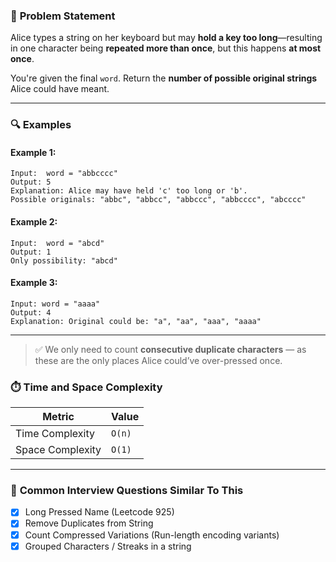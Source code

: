 ### 📝 **Problem Statement**

Alice types a string on her keyboard but may **hold a key too long**—resulting in one character being **repeated more than once**, but this happens **at most once**.

You're given the final `word`.
Return the **number of possible original strings** Alice could have meant.

---

### 🔍 **Examples**

#### Example 1:

```
Input:  word = "abbcccc"
Output: 5
Explanation: Alice may have held 'c' too long or 'b'.
Possible originals: "abbc", "abbcc", "abbccc", "abbcccc", "abcccc"
```

#### Example 2:

```
Input:  word = "abcd"
Output: 1
Only possibility: "abcd"
```

#### Example 3:

```
Input: word = "aaaa"
Output: 4
Explanation: Original could be: "a", "aa", "aaa", "aaaa"
```

---
> ✅ We only need to count **consecutive duplicate characters** — as these are the only places Alice could’ve over-pressed once.

### ⏱️ **Time and Space Complexity**

| Metric           | Value  |
| ---------------- | ------ |
| Time Complexity  | `O(n)` |
| Space Complexity | `O(1)` |

---

### 💬 **Common Interview Questions Similar To This**

* [x] Long Pressed Name (Leetcode 925)
* [x] Remove Duplicates from String
* [x] Count Compressed Variations (Run-length encoding variants)
* [x] Grouped Characters / Streaks in a string
